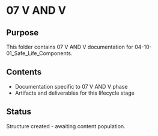 # 07 V AND V

## Purpose
This folder contains 07 V AND V documentation for 04-10-01_Safe_Life_Components.

## Contents
- Documentation specific to 07 V AND V phase
- Artifacts and deliverables for this lifecycle stage

## Status
Structure created - awaiting content population.
